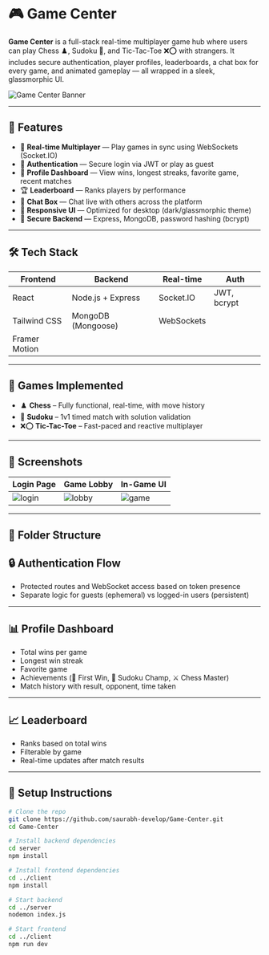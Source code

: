 # 🎮 Game Center

**Game Center** is a full-stack real-time multiplayer game hub where users can play Chess ♟️, Sudoku 🧩, and Tic-Tac-Toe ❌⭕ with strangers. It includes secure authentication, player profiles, leaderboards, a chat box for every game, and animated gameplay — all wrapped in a sleek, glassmorphic UI.

![Game Center Banner](https://ik.imagekit.io/kcekezhkm/banner.png?updatedAt=1754026831911)

---

## 🧠 Features

- 🔗 **Real-time Multiplayer** — Play games in sync using WebSockets (Socket.IO)
- 👥 **Authentication** — Secure login via JWT or play as guest
- 🧾 **Profile Dashboard** — View wins, longest streaks, favorite game, recent matches
- 🏆 **Leaderboard** — Ranks players by performance
- 💬 **Chat Box** — Chat live with others across the platform
- 📱 **Responsive UI** — Optimized for desktop (dark/glassmorphic theme)
- 🔐 **Secure Backend** — Express, MongoDB, password hashing (bcrypt)

---

## 🛠 Tech Stack

| Frontend       | Backend             | Real-time     | Auth        |
|----------------|---------------------|---------------|-------------|
| React          | Node.js + Express   | Socket.IO     | JWT, bcrypt |
| Tailwind CSS   | MongoDB (Mongoose)  | WebSockets    |             |
| Framer Motion  |                     |               |             |

---

## 🧩 Games Implemented

- ♟️ **Chess** – Fully functional, real-time, with move history
- 🧠 **Sudoku** – 1v1 timed match with solution validation
- ❌⭕ **Tic-Tac-Toe** – Fast-paced and reactive multiplayer

---

## 📸 Screenshots

| Login Page  | Game Lobby | In-Game UI |
|-------------|------------|-------------|
| ![login](https://ik.imagekit.io/kcekezhkm/Screenshot%202025-08-01%20at%2011.20.17%E2%80%AFAM.png?updatedAt=1754027429237) | ![lobby](https://ik.imagekit.io/kcekezhkm/Screenshot%202025-08-01%20at%2011.21.43%E2%80%AFAM.png?updatedAt=1754027510574) | ![game](https://ik.imagekit.io/kcekezhkm/Screenshot%202025-08-01%20at%2011.22.38%E2%80%AFAM.png?updatedAt=1754027566839) |

---

## 📂 Folder Structure

## 🔒 Authentication Flow

- Protected routes and WebSocket access based on token presence
- Separate logic for guests (ephemeral) vs logged-in users (persistent)

---

## 📊 Profile Dashboard

- Total wins per game
- Longest win streak
- Favorite game
- Achievements (🥇 First Win, 🧠 Sudoku Champ, ⚔️ Chess Master)
- Match history with result, opponent, time taken

---

## 📈 Leaderboard

- Ranks based on total wins
- Filterable by game
- Real-time updates after match results

---

## 🧪 Setup Instructions

```bash
# Clone the repo
git clone https://github.com/saurabh-develop/Game-Center.git
cd Game-Center

# Install backend dependencies
cd server
npm install

# Install frontend dependencies
cd ../client
npm install

# Start backend
cd ../server
nodemon index.js

# Start frontend
cd ../client
npm run dev

